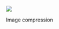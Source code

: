 ![](https://db-feed.s3.amazonaws.com/legacy/shotwin-2021-11-27_10-19-43-1638026418.png)

Image compression 
